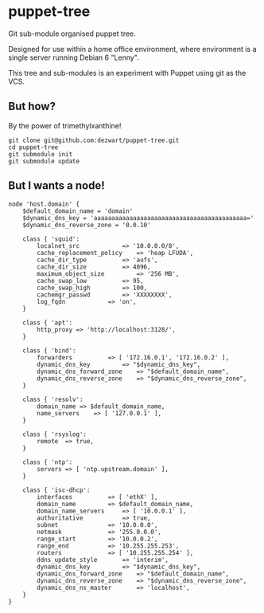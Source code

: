 puppet-tree
===========

Git sub-module organised puppet tree.

Designed for use within a home office environment, where environment is a single server running Debian 6 "Lenny".

This tree and sub-modules is an experiment with Puppet using git as the VCS.

But how?
--------

By the power of trimethylxanthine!

	git clone git@github.com:dezwart/puppet-tree.git
	cd puppet-tree
	git submodule init
	git submodule update

But I wants a node!
-------------------

	node 'host.domain' {
		$default_domain_name = 'domain'
		$dynamic_dns_key = 'aaaaaaaaaaaaaaaaaaaaaaaaaaaaaaaaaaaaaaaaaaa='
		$dynamic_dns_reverse_zone = '0.0.10'

		class { 'squid':
			localnet_src 			=> '10.0.0.0/8',
			cache_replacement_policy 	=> 'heap LFUDA',
			cache_dir_type 			=> 'aufs',
			cache_dir_size 			=> 4096,
			maximum_object_size 		=> '256 MB',
			cache_swap_low 			=> 95,
			cache_swap_high 		=> 100,
			cachemgr_passwd 		=> 'XXXXXXXX',
			log_fqdn			=> 'on',
		}

		class { 'apt':
			http_proxy => 'http://localhost:3128/',
		}

		class { 'bind':
			forwarders 			=> [ '172.16.0.1', '172.16.0.2' ],
			dynamic_dns_key 		=> "$dynamic_dns_key",
			dynamic_dns_forward_zone 	=> "$default_domain_name",
			dynamic_dns_reverse_zone 	=> "$dynamic_dns_reverse_zone",
		}

		class { 'resolv':
			domain_name	=> $default_domain_name,
			name_servers	=> [ '127.0.0.1' ],
		}

		class { 'rsyslog':
			remote	=> true,
		}

		class { 'ntp':
			servers => [ 'ntp.upstream.domain' ],
		}

		class { 'isc-dhcp':
			interfaces			=> [ 'ethX' ],
			domain_name			=> $default_domain_name,
			domain_name_servers		=> [ '10.0.0.1' ],
			authoritative			=> true,
			subnet				=> '10.0.0.0',
			netmask				=> '255.0.0.0',
			range_start			=> '10.0.0.2',
			range_end			=> '10.255.255.253',
			routers				=> [ '10.255.255.254' ],
			ddns_update_style		=> 'interim',
			dynamic_dns_key			=> "$dynamic_dns_key",
			dynamic_dns_forward_zone	=> "$default_domain_name",
			dynamic_dns_reverse_zone	=> "$dynamic_dns_reverse_zone",
			dynamic_dns_ns_master		=> 'localhost',
		}
	}
